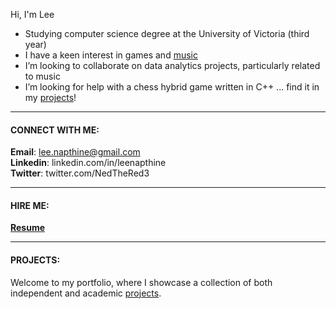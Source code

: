 Hi, I'm Lee

* Studying computer science degree at the University of Victoria (third year)<br>
* I have a keen interest in games and [music](https://open.spotify.com/artist/50gZGkC4xYd5vJUBEnXwXP) <br>
* I’m looking to collaborate on data analytics projects, particularly related to music <br>
* I’m looking for help with a chess hybrid game written in C++ ... find it in my [projects](https://github.com/NeddTheRedd/Portfolio-Index)! <br>
---
#### CONNECT WITH ME:

**Email**: lee.napthine@gmail.com <br>
**Linkedin**: linkedin.com/in/leenapthine <br>
**Twitter**: twitter.com/NedTheRed3 <br>

---
#### HIRE ME:

**[Resume](https://github.com/NeddTheRedd/Resume/blob/main/Lee%20Napthine%20Resume%20-%20Coop%20May%2013th%202024.pdf)**

---
#### PROJECTS:

Welcome to my portfolio, where I showcase a collection of both independent and academic [projects](https://github.com/NeddTheRedd/Portfolio-Index).
